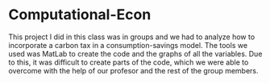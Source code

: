 # Computational-Econ
This project I did in this class was in groups and we had to analyze how to incorporate a carbon tax in a consumption-savings model. The tools we used was MatLab to create the code and the graphs of all the variables. Due to this, it was difficult to create parts of the code, which we were able to overcome with the help of our profesor and the rest of the group members. 
